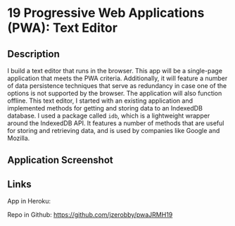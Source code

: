 # 19 Progressive Web Applications (PWA): Text Editor

## Description

I build a text editor that runs in the browser. This app will be a single-page application that meets the PWA criteria. Additionally, it will feature a number of data persistence techniques that serve as redundancy in case one of the options is not supported by the browser. The application will also function offline. This text editor, I started with an existing application and implemented methods for getting and storing data to an IndexedDB database. I used a package called `idb`, which is a lightweight wrapper around the IndexedDB API. It features a number of methods that are useful for storing and retrieving data, and is used by companies like Google and Mozilla.

## Application Screenshot

## Links

App in Heroku:

Repo in Github: https://github.com/jzerobby/pwaJRMH19